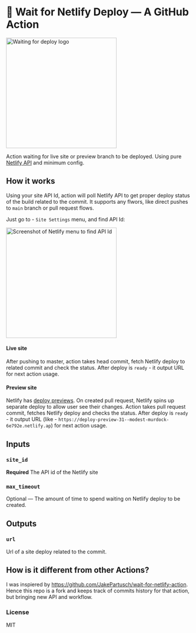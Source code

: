 # 🐢 Wait for Netlify Deploy — A GitHub Action 

<img alt="Waiting for deploy logo" title="Waiting for deploy logo" width="300" src="https://user-images.githubusercontent.com/6231516/145876778-d6c79fff-4cb9-42f1-bb73-08ed33b06ba8.png"/>

Action waiting for live site or preview branch to be deployed.
Using pure [Netlify API](https://docs.netlify.com/api/get-started/) and minimum config.

## How it works

Using your site API Id, action will poll Netlify API to get proper deploy status of the build related to the commit.
It supports any flwors, like direct pushes to `main` branch or pull request flows. 

Just go to - `Site Settings` menu, and find API Id:

<img alt="Screenshot of Netlify menu to find API Id" title="Screenshot of Netlify menu to find API Id" width="300" src="https://user-images.githubusercontent.com/6231516/145878940-5261aa63-181d-4459-9a5f-3ecd8cfdc3c9.png"/>

#### Live site

After pushing to master, action takes head commit, fetch Netlify deploy to related commit and check the status. After deploy is `ready` - it output URL for next action usage.

#### Preview site

Netlify has [deploy previews](https://docs.netlify.com/site-deploys/deploy-previews/).
On created pull request, Netlify spins up separate deploy to allow user see their changes.
Action takes pull request commit, fetches Netlify deploy and checks the status. After deploy is `ready` - it output URL (like - `https://deploy-preview-31--modest-murdock-6e792e.netlify.ap`) for next action usage.

## Inputs

### `site_id`

**Required** The API id of the Netlify site

### `max_timeout`

Optional — The amount of time to spend waiting on Netlify deploy to be created.

## Outputs

### `url`

Url of a site deploy related to the commit.

## How is it different from other Actions?

I was inspiered by https://github.com/JakePartusch/wait-for-netlify-action. 
Hence this repo is a fork and keeps track of commits history for that action, but bringing new API and workflow.

### License

MIT
